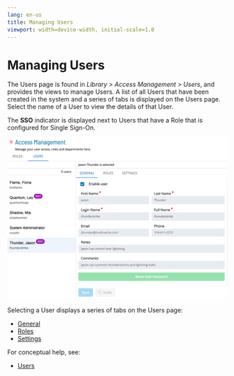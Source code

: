```yaml
---
lang: en-us
title: Managing Users
viewport: width=device-width, initial-scale=1.0
---
```


# Managing Users

The Users page is found in _Library > Access Management > Users_, and provides the views to manage Users. A list of all Users that have been created in the system and a series of tabs is displayed on the Users page. Select the name of a User to view the details of that User.

The **SSO** indicator is displayed next to Users that have a Role that is configured for Single Sign-On.

![Users](../../../../../../Resources/Images/SM/Library/AccessManagement/users-page.png 'Users')

Selecting a User displays a series of tabs on the Users page:

- [General](User-General.md)
- [Roles](User-Roles.md)
- [Settings](User-Settings.md)

For conceptual help, see:

- [Users](../../../../../../administration/user-accounts.md)
